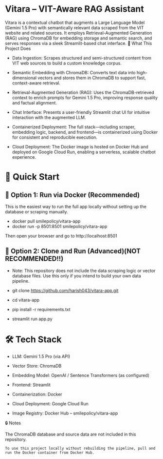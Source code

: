 #  Vitara – VIT-Aware RAG Assistant

 Vitara is a contextual chatbot that augments a Large Language Model (Gemini 1.5 Pro) with semantically relevant data scraped from the VIT website and related sources. It employs Retrieval-Augmented Generation (RAG) using ChromaDB for embedding storage and semantic search, and serves responses via a sleek Streamlit-based chat interface.
🔧 What This Project Does

  - Data Ingestion: Scrapes structured and semi-structured content from VIT web sources to build a custom knowledge corpus.

  - Semantic Embedding with ChromaDB: Converts text data into high-dimensional vectors and stores them in ChromaDB to support fast, context-aware retrieval.

  - Retrieval-Augmented Generation (RAG): Uses the ChromaDB-retrieved context to enrich prompts for Gemini 1.5 Pro, improving response quality and factual alignment.

  - Chat Interface: Presents a user-friendly Streamlit chat UI for intuitive interaction with the augmented LLM.

  - Containerized Deployment: The full stack—including scraper, embedding logic, backend, and frontend—is containerized using Docker for consistent and reproducible execution.

  - Cloud Deployment: The Docker image is hosted on Docker Hub and deployed on Google Cloud Run, enabling a serverless, scalable chatbot experience.

# 🚀 Quick Start
## 🔹 Option 1: Run via Docker (Recommended)

  This is the easiest way to run the full app locally without setting up the database or scraping manually.

  - docker pull smilepolicy/vitara-app
  - docker run -p 8501:8501 smilepolicy/vitara-app

  Then open your browser and go to http://localhost:8501
## 🔹 Option 2: Clone and Run (Advanced)(NOT RECOMMENDED!!)

  - Note: This repository does not include the data scraping logic or vector database files. Use this only if you intend to build your own data pipeline.

  - git clone https://github.com/harish043/vitara-app.git
  - cd vitara-app
  - pip install -r requirements.txt
  - streamlit run app.py

  # 🛠️ Tech Stack

  - LLM: Gemini 1.5 Pro (via API)

  - Vector Store: ChromaDB

  - Embedding Model: OpenAI / Sentence Transformers (as configured)

  - Frontend: Streamlit

  - Containerization: Docker

  - Cloud Deployment: Google Cloud Run

  - Image Registry: Docker Hub – smilepolicy/vitara-app


🔒 Notes

  The ChromaDB database and source data are not included in this repository.

    To use this project locally without rebuilding the pipeline, pull and run the Docker container from Docker Hub.
